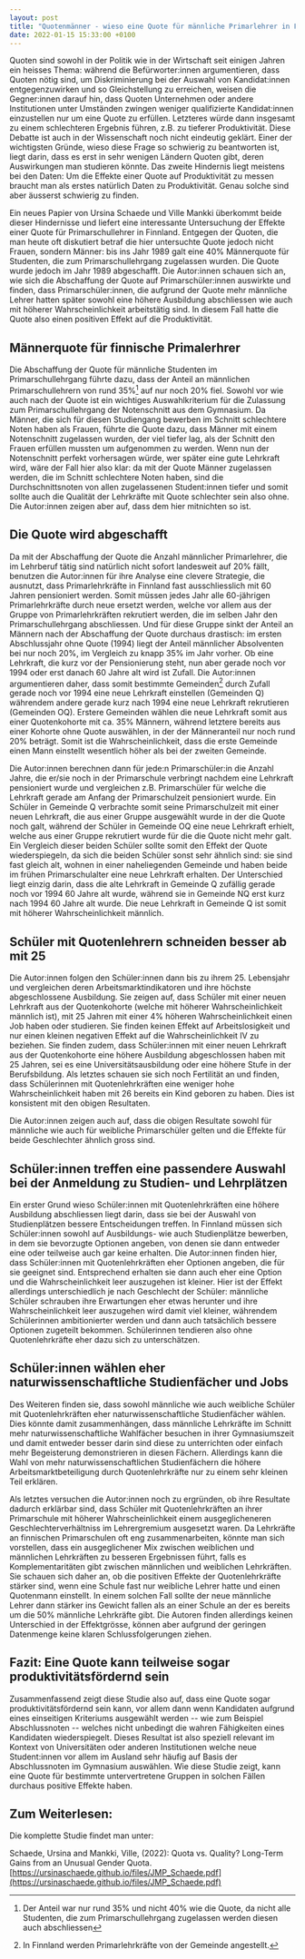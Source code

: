 ```yaml
---
layout: post
title: "Quotenmänner - wieso eine Quote für männliche Primarlehrer in Finnland positive Effekte auf die Schüler hat"
date: 2022-01-15 15:33:00 +0100
---
```


Quoten sind sowohl in der Politik wie in der Wirtschaft seit einigen Jahren ein heisses Thema: während die Befürworter:innen argumentieren, dass Quoten nötig sind, um Diskriminierung bei der Auswahl von Kandidat:innen entgegenzuwirken und so Gleichstellung zu erreichen, weisen die Gegner:innen darauf hin, dass Quoten Unternehmen oder andere Institutionen unter Umständen zwingen weniger qualifizierte Kandidat:innen einzustellen nur um eine Quote zu erfüllen. Letzteres würde dann insgesamt zu einem schlechteren Ergebnis führen, z.B. zu tieferer Produktivität. Diese Debatte ist auch in der Wissenschaft noch nicht eindeutig geklärt.
Einer der wichtigsten Gründe, wieso diese Frage so schwierig zu beantworten ist, liegt darin, dass es erst in sehr wenigen Ländern Quoten gibt, deren Auswirkungen man studieren könnte. Das zweite Hindernis liegt meistens bei den Daten: Um die Effekte einer Quote auf Produktivität zu messen braucht man als erstes natürlich Daten zu Produktivität. Genau solche sind aber äusserst schwierig zu finden.

Ein neues Papier von Ursina Schaede und Ville Mankki überkommt beide dieser Hindernisse und liefert eine interessante Untersuchung der Effekte einer Quote für Primarschullehrer in Finnland. Entgegen der Quoten, die man heute oft diskutiert betraf die hier untersuchte Quote jedoch nicht Frauen, sondern Männer: bis ins Jahr 1989 galt eine 40% Männerquote für Studenten, die zum Primarschullehrgang zugelassen wurden. Die Quote wurde jedoch im Jahr 1989 abgeschafft. Die Autor:innen schauen sich an, wie sich die Abschaffung der Quote auf Primarschüler:innen auswirkte und finden, dass Primarschüler:innen, die aufgrund der Quote mehr männliche Lehrer hatten später sowohl eine höhere Ausbildung abschliessen wie auch mit höherer Wahrscheinlichkeit arbeitstätig sind. In diesem Fall hatte die Quote also einen positiven Effekt auf die Produktivität.

## Männerquote für finnische Primalerhrer
Die Abschaffung der Quote für männliche Studenten im Primarschullehrgang führte dazu, dass der Anteil an männlichen Primarschullehrern von rund 35%[^1] auf nur noch 20% fiel.
Sowohl vor wie auch nach der Quote ist ein wichtiges Auswahlkriterium für die Zulassung zum Primarschullehrgang der Notenschnitt aus dem Gymnasium. Da Männer, die sich für diesen Studiengang bewerben im Schnitt schlechtere Noten haben als Frauen, führte die Quote dazu, dass Männer mit einem Notenschnitt zugelassen wurden, der viel tiefer lag, als der Schnitt den Frauen erfüllen mussten um aufgenommen zu werden. Wenn nun der Notenschnitt perfekt vorhersagen würde, wer später eine gute Lehrkraft wird, wäre der Fall hier also klar: da mit der Quote Männer zugelassen werden, die im Schnitt schlechtere Noten haben, sind die Durchschnittsnoten von allen zugelassenen Student:innen tiefer und somit sollte auch die Qualität der Lehrkräfte mit Quote schlechter sein also ohne. Die Autor:innen zeigen aber auf, dass dem hier mitnichten so ist.

## Die Quote wird abgeschafft
Da mit der Abschaffung der Quote die Anzahl männlicher Primarlehrer, die im Lehrberuf tätig sind natürlich nicht sofort landesweit auf 20% fällt, benutzen die Autor:innen für ihre Analyse eine clevere Strategie, die ausnutzt, dass Primarlehrkräfte in Finnland fast ausschliesslich mit 60 Jahren pensioniert werden. Somit müssen jedes Jahr alle 60-jährigen Primarlehrkräfte durch neue ersetzt werden, welche vor allem aus der Gruppe von Primarlehrkräften rekrutiert werden, die im selben Jahr den Primarschullehrgang abschliessen. Und für diese Gruppe sinkt der Anteil an Männern nach der Abschaffung der Quote durchaus drastisch: im ersten Abschlussjahr ohne Quote (1994) liegt der Anteil männlicher Absolventen bei nur noch 20%, im Vergleich zu knapp 35% im Jahr vorher.
Ob eine Lehrkraft, die kurz vor der Pensionierung steht, nun aber gerade noch vor 1994 oder erst danach 60 Jahre alt wird ist Zufall. Die Autor:innen argumentieren daher, dass somit bestimmte Gemeinden[^2] durch Zufall gerade noch vor 1994 eine neue Lehrkraft einstellen (Gemeinden Q) währendem andere gerade kurz nach 1994 eine neue Lehrkraft rekrutieren (Gemeinden OQ). Erstere Gemeinden wählen die neue Lehrkraft somit aus einer Quotenkohorte mit ca. 35% Männern, während letztere bereits aus einer Kohorte ohne Quote auswählen, in der der Männeranteil nur noch rund 20% beträgt.  Somit ist die Wahrscheinlichkeit, dass die erste Gemeinde einen Mann einstellt wesentlich höher als bei der zweiten Gemeinde.

Die Autor:innen berechnen dann für jede:n Primarschüler:in die Anzahl Jahre, die er/sie noch in der Primarschule verbringt nachdem eine Lehrkraft pensioniert wurde und vergleichen z.B. Primarschüler für welche die Lehrkraft gerade am Anfang der Primarschulzeit pensioniert wurde. Ein Schüler in Gemeinde Q verbrachte somit seine Primarschulzeit mit einer neuen Lehrkraft, die aus einer Gruppe ausgewählt wurde in der die Quote noch galt, während der Schüler in Gemeinde OQ eine neue Lehrkraft erhielt, welche aus einer Gruppe rekrutiert wurde für die die Quote nicht mehr galt.
Ein Vergleich dieser beiden Schüler sollte somit den Effekt der Quote wiederspiegeln, da sich die beiden Schüler sonst sehr ähnlich sind: sie sind fast gleich alt, wohnen in einer naheliegenden Gemeinde und haben beide im frühen Primarschulalter eine neue Lehrkraft erhalten. Der Unterschied liegt einzig darin, dass die alte Lehrkraft in Gemeinde Q zufällig gerade noch vor 1994 60 Jahre alt wurde, während sie in Gemeinde NQ erst kurz nach 1994 60 Jahre alt wurde. Die neue Lehrkraft in Gemeinde Q ist somit mit höherer Wahrscheinlichkeit männlich.

## Schüler mit Quotenlehrern schneiden besser ab mit 25
Die Autor:innen folgen den Schüler:innen dann bis zu ihrem 25. Lebensjahr und vergleichen deren Arbeitsmarktindikatoren und ihre höchste abgeschlossene Ausbildung.
Sie zeigen auf, dass Schüler mit einer neuen Lehrkraft aus der Quotenkohorte (welche mit höherer Wahrscheinlichkeit männlich ist), mit 25 Jahren mit einer 4% höheren Wahrscheinlichkeit einen Job haben oder studieren. Sie finden keinen Effekt auf Arbeitslosigkeit und nur einen kleinen negativen Effekt auf die Wahrscheinlichkeit IV zu beziehen.
Sie finden zudem, dass Schüler:innen mit einer neuen Lehrkraft aus der Quotenkohorte eine höhere Ausbildung abgeschlossen haben mit 25 Jahren, sei es eine Universitätsausbildung oder eine höhere Stufe in der Berufsbildung.
Als letztes schauen sie sich noch Fertilität an und finden, dass Schülerinnen mit Quotenlehrkräften eine weniger hohe Wahrscheinlichkeit haben mit 26 bereits ein Kind geboren zu haben. Dies ist konsistent mit den obigen Resultaten.

Die Autor:innen zeigen auch auf, dass die obigen Resultate sowohl für männliche wie auch für weibliche Primarschüler gelten und die Effekte für beide Geschlechter ähnlich gross sind.

## Schüler:innen treffen eine passendere Auswahl bei der Anmeldung zu Studien- und Lehrplätzen
Ein erster Grund wieso Schüler:innen mit Quotenlehrkräften eine höhere Ausbildung abschliessen liegt darin, dass sie bei der Auswahl von Studienplätzen bessere Entscheidungen treffen. In Finnland müssen sich Schüler:innen sowohl auf Ausbildungs- wie auch Studienplätze bewerben, in dem sie bevorzugte Optionen angeben, von denen sie dann entweder eine oder teilweise auch gar keine erhalten. Die Autor:innen finden hier, dass Schüler:innen mit Quotenlehrkräften eher Optionen angeben, die für sie geeignet sind. Entsprechend erhalten sie dann auch eher eine Option und die Wahrscheinlichkeit leer auszugehen ist kleiner. Hier ist der Effekt allerdings unterschiedlich je nach Geschlecht der Schüler: männliche Schüler schrauben ihre Erwartungen eher etwas herunter und ihre Wahrscheinlichkeit leer auszugehen wird damit viel kleiner, währendem Schülerinnen ambitionierter werden und dann auch tatsächlich bessere Optionen zugeteilt bekommen. Schülerinnen tendieren also ohne Quotenlehrkräfte eher dazu sich zu unterschätzen.

## Schüler:innen wählen eher naturwissenschaftliche Studienfächer und Jobs
Des Weiteren finden sie, dass sowohl männliche wie auch weibliche Schüler mit Quotenlehrkräften eher naturwissenschaftliche Studienfächer wählen. Dies könnte damit zusammenhängen, dass männliche Lehrkräfte im Schnitt mehr naturwissenschaftliche Wahlfächer besuchen in ihrer Gymnasiumszeit und damit entweder besser darin sind diese zu unterrichten oder einfach mehr Begeisterung demonstrieren in diesen Fächern. Allerdings kann die Wahl von mehr naturwissenschaftlichen Studienfächern die höhere Arbeitsmarktbeteiligung durch Quotenlehrkräfte nur zu einem sehr kleinen Teil erklären.

Als letztes versuchen die Autor:innen noch zu ergründen, ob ihre Resultate dadurch erklärbar sind, dass Schüler mit Quotenlehrkräften an ihrer Primarschule mit höherer Wahrscheinlichkeit einem ausgeglicheneren Geschlechterverhältniss im Lehrergremium ausgesetzt waren. Da Lehrkräfte an finnischen Primarschulen oft eng zusammenarbeiten, könnte man sich vorstellen, dass ein ausgeglichener Mix zwischen weiblichen und männlichen Lehrkräften zu besseren Ergebnissen führt, falls es Komplementaritäten gibt zwischen männlichen und weiblichen Lehrkräften. Sie schauen sich daher an, ob die positiven Effekte der Quotenlehrkräfte stärker sind, wenn eine Schule fast nur weibliche Lehrer hatte und einen Quotenmann einstellt. In einem solchen Fall sollte der neue männliche Lehrer dann stärker ins Gewicht fallen als an einer Schule an der es bereits um die 50% männliche Lehrkräfte gibt. Die Autoren finden allerdings keinen Unterschied in der Effektgrösse, können aber aufgrund der geringen Datenmenge keine klaren Schlussfolgerungen ziehen.

## Fazit: Eine Quote kann teilweise sogar produktivitätsfördernd sein
Zusammenfassend zeigt diese Studie also auf, dass eine Quote sogar produktivitätsfördernd sein kann, vor allem dann wenn Kandidaten aufgrund eines einseitigen Kriteriums ausgewählt werden -- wie zum Beispiel Abschlussnoten -- welches nicht unbedingt die wahren Fähigkeiten eines Kandidaten wiederspiegelt. Dieses Resultat ist also speziell relevant im Kontext von Universitäten oder anderen Institutionen welche neue Student:innen vor allem im Ausland sehr häufig auf Basis der Abschlussnoten im Gymnasium auswählen. Wie diese Studie zeigt, kann eine Quote für bestimmte untervertretene Gruppen in solchen Fällen durchaus positive Effekte haben.

## Zum Weiterlesen:

Die komplette Studie findet man unter:

Schaede, Ursina and Mankki, Ville, (2022): Quota vs. Quality? Long-Term Gains from an Unusual Gender Quota.
[https://ursinaschaede.github.io/files/JMP_Schaede.pdf](https://ursinaschaede.github.io/files/JMP_Schaede.pdf)


[^1]: Der Anteil war nur rund 35% und nicht 40% wie die Quote, da nicht alle Studenten, die zum Primarschullehrgang zugelassen werden diesen auch abschliessen
[^2]: In Finnland werden Primarlehrkräfte von der Gemeinde angestellt.
